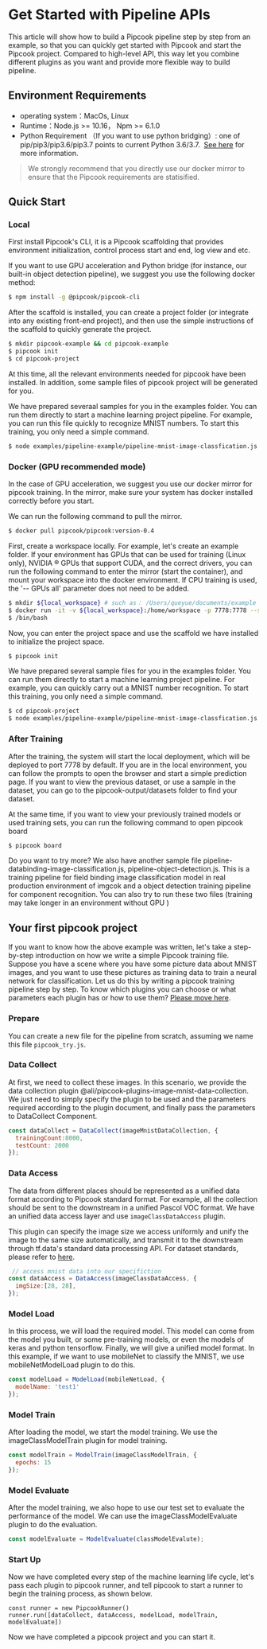 # Get Started with Pipeline APIs

This article will show how to build a Pipcook pipeline step by step from an example, so that you can quickly get started with Pipcook and start the Pipcook project. Compared to high-level API, this way let you combine different plugins as you want and provide more flexible way to build pipeline.

## Environment Requirements

- operating system：MacOs, Linux
- Runtime：Node.js >= 10.16， Npm >= 6.1.0
- Python Requirement （If you want to use python bridging）: one of pip/pip3/pip3.6/pip3.7 points to current Python 3.6/3.7.  [See here](./want-to-use-python.md) for more information.

> We strongly recommend that you directly use our docker mirror to ensure that the Pipcook requirements are statisified.

## Quick Start

### Local

First install Pipcook's CLI, it is a Pipcook scaffolding that provides environment initialization, control process start and end, log view and etc.

If you want to use GPU acceleration and Python bridge (for instance, our built-in object detection pipeline), we suggest you use the following docker method:

```sh
$ npm install -g @pipcook/pipcook-cli
```

After the scaffold is installed, you can create a project folder (or integrate into any existing front-end project), and then use the simple instructions of the scaffold to quickly generate the project.

```sh
$ mkdir pipcook-example && cd pipcook-example
$ pipcook init
$ cd pipcook-project
```

At this time, all the relevant environments needed for pipcook have been installed. In addition, some sample files of pipcook project will be generated for you.

We have prepared severaal samples for you in the examples folder. You can run them directly to start a machine learning project pipeline. For example, you can run this file quickly to recognize MNIST  numbers. To start this training, you only need a simple command.

```sh
$ node examples/pipeline-example/pipeline-mnist-image-classfication.js
```

### Docker (GPU recommended mode)

In the case of GPU acceleration, we suggest you use our docker mirror for pipcook training. In the mirror, make sure your system has docker installed correctly before you start.

We can run the following command to pull the mirror.

```sh
$ docker pull pipcook/pipcook:version-0.4
```

First, create a workspace locally. For example, let's create an example folder. If your environment has GPUs that can be used for training (Linux only), NVIDIA ® GPUs that support CUDA, and the correct drivers, you can run the following command to enter the mirror (start the container), and mount your workspace into the docker environment. If CPU training is used, the '-- GPUs all' parameter does not need to be added.

```sh
$ mkdir ${local_workspace} # such as： /Users/queyue/documents/example
$ docker run -it -v ${local_workspace}:/home/workspace -p 7778:7778 --shm-size=1g --gpus all pipcook/pipcook:version-0.4
$ /bin/bash
```

Now, you can enter the project space and use the scaffold we have installed to initialize the project space.

```sh
$ pipcook init
```

We have prepared several sample files for you in the examples folder. You can run them directly to start a machine learning project pipeline. For example, you can quickly carry out a MNIST  number recognition. To start this training, you only need a simple command.

```sh
$ cd pipcook-project
$ node examples/pipeline-example/pipeline-mnist-image-classfication.js
```

### After Training

After the training, the system will start the local deployment, which will be deployed to port 7778 by default. If you are in the local environment, you can follow the prompts to open the browser and start a simple prediction page. If you want to view the previous dataset, or use a sample in the dataset, you can go to the pipcook-output/datasets folder to find your dataset.

At the same time, if you want to view your previously trained models or used training sets, you can run the following command to open pipcook board

```sh
$ pipcook board
```

Do you want to try more? We also have another sample file pipeline-databinding-image-classification.js, pipeline-object-detection.js. This is a training pipeline for field binding image classification model in real production environment of imgcok and a object detection training pipeline for component recognition. You can also try to run these two files (training may take longer in an environment without GPU )

## Your first pipcook project

If you want to know how the above example was written, let's take a step-by-step introduction on how we write a simple Pipcook training file. Suppose you have a scene where you have some picture data about MNIST  images, and you want to use these pictures as training data to train a neural network for classification. Let us do this by writing a pipcook training pipeline step by step. To know which plugins you can choose or what parameters each plugin has or how to use them? [Please move here](../spec/plugin.md).

### Prepare

You can create a new file for the pipeline from scratch, assuming we name this file `pipcook_try.js`.

### Data Collect

At first, we need to collect these  images. In this scenario, we provide the data collection plugin @ali/pipcook-plugins-image-mnist-data-collection. We just need to simply specify the plugin to be used and the parameters required according to the plugin document, and finally pass the parameters to DataCollect Component.

```js
const dataCollect = DataCollect(imageMnistDataCollection, {
  trainingCount:8000,
  testCount: 2000
});
```

### Data Access

The data from different places should be represented as a unified data format according to Pipcook standard format. For example, all the collection should be sent to the downstream in a unified  Pascol VOC format. We have an unified data access layer and use `imageClassDataAccess` plugin.

This plugin can specify the image size we access uniformly and  unify the image to the same size automatically, and transmit it to the downstream through tf.data's standard data processing API. For dataset standards, please refer to [here](../spec/dataset.md).

```js
 // access mnist data into our specifiction
const dataAccess = DataAccess(imageClassDataAccess, {
  imgSize:[28, 28],
});
```

### Model Load

In this process, we will load the required model. This model can come from the model you built, or some pre-training models, or even the models of keras and python tensorflow. Finally, we will give a unified model format. In this example, if we want to use mobileNet to classify the MNIST, we use mobileNetModelLoad plugin to do this.

```js
const modelLoad = ModelLoad(mobileNetLoad, {
  modelName: 'test1'
});
```

### Model Train

After loading the model, we start the model training. We use the imageClassModelTrain plugin for model training.

```js
const modelTrain = ModelTrain(imageClassModelTrain, {
  epochs: 15
});
```

### Model Evaluate

After the model training, we also hope to use our test set to evaluate the performance of the model. We can use the imageClassModelEvaluate plugin to do the evaluation.

```js
const modelEvaluate = ModelEvaluate(classModelEvalute);
```

### Start Up

Now we have completed every step of the machine learning life cycle, let's pass each plugin to pipcook runner, and tell pipcook to start a runner to begin the training process, as shown below.

```
const runner = new PipcookRunner()
runner.run([dataCollect, dataAccess, modelLoad, modelTrain, modelEvaluate])
```

Now we have completed a pipcook project and you can start it.
